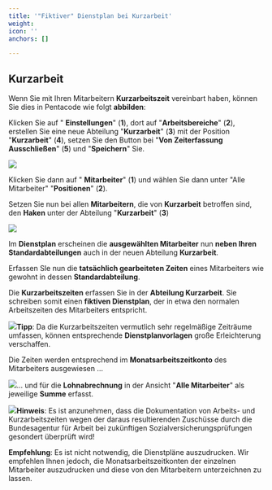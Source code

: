 ```yaml
---
title: '"Fiktiver" Dienstplan bei Kurzarbeit'
weight: 
icon: ''
anchors: []

---
```

## Kurzarbeit

Wenn Sie mit Ihren Mitarbeitern **Kurzarbeitszeit** vereinbart haben, können Sie dies in Pentacode wie folgt **abbilden**:

Klicken Sie auf " **Einstellungen**" (**1**), dort auf "**Arbeitsbereiche**" (**2**), erstellen Sie eine neue Abteilung "**Kurzarbeit**" (**3**) mit der Position "**Kurzarbeit**" (**4**), setzen Sie den Button bei "**Von Zeiterfassung Ausschließen**" (**5**) und "**Speichern**" Sie.

![](https://s3.amazonaws.com/helpscout.net/docs/assets/5dd29b3f04286364bc91dcd3/images/5e831f9f04286364bc978d72/file-uHsdGjj7Tt.png)

Klicken Sie dann auf " **Mitarbeiter**" (**1**) und wählen Sie dann unter "Alle Mitarbeiter" "**Positionen**" (**2**).

Setzen Sie nun bei allen **Mitarbeitern**, die von **Kurzarbeit** betroffen sind, den **Haken** unter der Abteilung "**Kurzarbeit**" (**3**)

![](https://s3.amazonaws.com/helpscout.net/docs/assets/5dd29b3f04286364bc91dcd3/images/5e8321a804286364bc978d7d/file-VEGWHAbsiH.png)

Im **Dienstplan** erscheinen die **ausgewählten Mitarbeiter** nun **neben Ihren Standardabteilungen** auch in der neuen Abteilung **Kurzarbeit**.

Erfassen SIe nun die **tatsächlich gearbeiteten Zeiten** eines Mitarbeiters wie gewohnt in dessen **Standardabteilung**.

Die **Kurzarbeitszeiten** erfassen Sie in der **Abteilung Kurzarbeit**. Sie schreiben somit einen **fiktiven Dienstplan**, der in etwa den normalen Arbeitszeiten des Mitarbeiters entspricht.

![](https://s3.amazonaws.com/helpscout.net/docs/assets/5dd29b3f04286364bc91dcd3/images/5e832c162c7d3a7e9aea190a/file-lq5jCthqzg.png)**Tipp**: Da die Kurzarbeitszeiten vermutlich sehr regelmäßige Zeiträume umfassen, können entsprechende **Dienstplanvorlagen** große Erleichterung verschaffen.

Die Zeiten werden entsprechend im **Monatsarbeitszeitkonto** des Mitarbeiters ausgewiesen ...

![](https://s3.amazonaws.com/helpscout.net/docs/assets/5dd29b3f04286364bc91dcd3/images/5e8330622c7d3a7e9aea1941/file-zRd2YmmbCB.png)... und für die **Lohnabrechnung** in der Ansicht "**Alle Mitarbeiter**" als jeweilige **Summe** erfasst.

![](https://s3.amazonaws.com/helpscout.net/docs/assets/5dd29b3f04286364bc91dcd3/images/5e83315a04286364bc978e50/file-uF1yay5GZW.png)**Hinweis**: Es ist anzunehmen, dass die Dokumentation von Arbeits- und Kurzarbeitszeiten wegen der daraus resultierenden Zuschüsse durch die Bundesagentur für Arbeit bei zukünftigen Sozialversicherungsprüfungen gesondert überprüft wird!

**Empfehlung**: Es ist nicht notwendig, die Dienstpläne auszudrucken. Wir empfehlen Ihnen jedoch, die Monatsarbeitszeitkonten der einzelnen Mitarbeiter auszudrucken und diese von den Mitarbeitern unterzeichnen zu lassen.